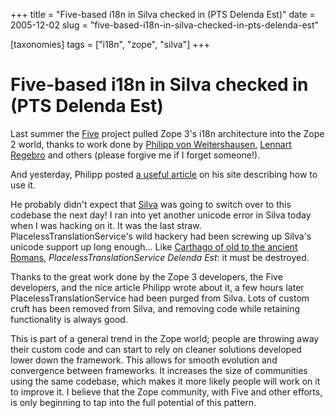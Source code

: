 +++
title = "Five-based i18n in Silva checked in (PTS Delenda Est)"
date = 2005-12-02
slug = "five-based-i18n-in-silva-checked-in-pts-delenda-est"

[taxonomies]
tags = ["i18n", "zope", "silva"]
+++

# Five-based i18n in Silva checked in (PTS Delenda Est)

Last summer the [Five](http://codespeak.net/z3/five) project pulled Zope
3's i18n architecture into the Zope 2 world, thanks to work done by
[Philipp von Weitershausen](http://worldcookery.com), [Lennart
Regebro](http://blogs.nuxeo.com/sections/blogs/lennart_regebro/) and
others (please forgive me if I forget someone!).

And yesterday, Philipp posted [a useful
article](http://worldcookery.com/files/fivei18n/) on his site describing
how to use it.

He probably didn't expect that
[Silva](http://www.infrae.com/products/silva) was going to switch over
to this codebase the next day! I ran into yet another unicode error in
Silva today when I was hacking on it. It was the last straw.
PlacelessTranslationService's wild hackery had been screwing up Silva's
unicode support up long enough... Like [Carthago of old to the ancient
Romans](http://en.wikipedia.org/wiki/Third_Punic_War),
*PlacelessTranslationService Delenda Est*: it must be destroyed.

Thanks to the great work done by the Zope 3 developers, the Five
developers, and the nice article Philipp wrote about it, a few hours
later PlacelessTranslationService had been purged from Silva. Lots of
custom cruft has been removed from Silva, and removing code while
retaining functionality is always good.

This is part of a general trend in the Zope world; people are throwing
away their custom code and can start to rely on cleaner solutions
developed lower down the framework. This allows for smooth evolution and
convergence between frameworks. It increases the size of communities
using the same codebase, which makes it more likely people will work on
it to improve it. I believe that the Zope community, with Five and other
efforts, is only beginning to tap into the full potential of this
pattern.
